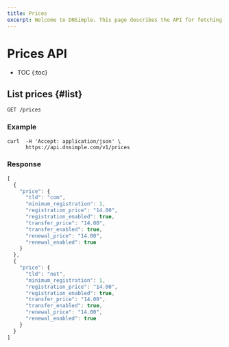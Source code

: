 ```yaml
---
title: Prices
excerpt: Welcome to DNSimple. This page describes the API for fetching registration prices. Enjoy low cost hosted DNS and our REST API for automation.
---
```


# Prices API

* TOC
{:toc}


## List prices {#list}

    GET /prices

### Example

    curl  -H 'Accept: application/json' \
          https://api.dnsimple.com/v1/prices

### Response

~~~js
[
  {
    "price": {
      "tld": "com",
      "minimum_registration": 1,
      "registration_price": "14.00",
      "registration_enabled": true,
      "transfer_price": "14.00",
      "transfer_enabled": true,
      "renewal_price": "14.00",
      "renewal_enabled": true
    }
  },
  {
    "price": {
      "tld": "net",
      "minimum_registration": 1,
      "registration_price": "14.00",
      "registration_enabled": true,
      "transfer_price": "14.00",
      "transfer_enabled": true,
      "renewal_price": "14.00",
      "renewal_enabled": true
    }
  }
]
~~~
